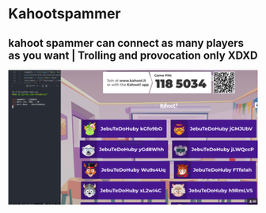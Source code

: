 # Kahootspammer
## kahoot spammer can connect as many players as you want | Trolling and provocation only XDXD
![KahootSpammer Menu](https://github.com/crwldev1337/Kahootspammer/blob/main/kahootspammer.png)
